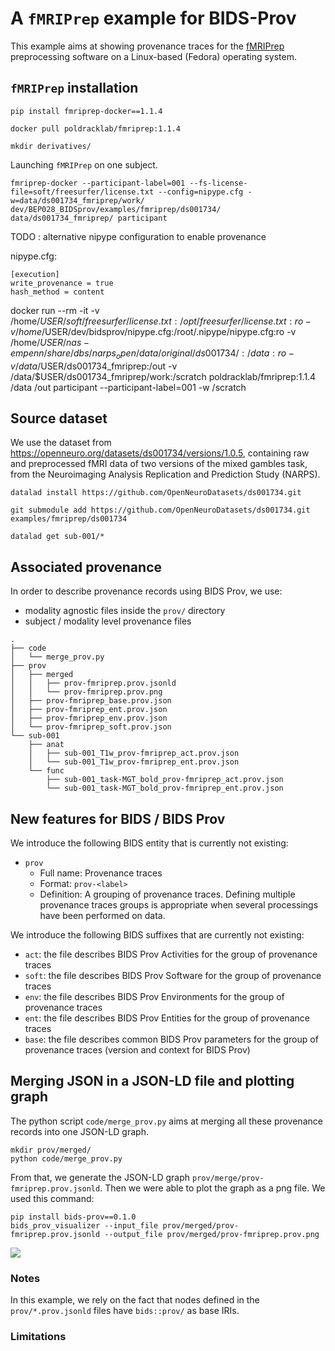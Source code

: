 # A `fMRIPrep` example for BIDS-Prov

This example aims at showing provenance traces for the [fMRIPrep](https://fmriprep.org/en/23.1.3/index.html) preprocessing software on a Linux-based (Fedora) operating system.

## `fMRIPrep` installation

```shell
pip install fmriprep-docker==1.1.4

docker pull poldracklab/fmriprep:1.1.4

mkdir derivatives/
```

Launching `fMRIPrep` on one subject.

```shell
fmriprep-docker --participant-label=001 --fs-license-file=soft/freesurfer/license.txt --config=nipype.cfg -w=data/ds001734_fmriprep/work/ dev/BEP028_BIDSprov/examples/fmriprep/ds001734/ data/ds001734_fmriprep/ participant 
```

TODO : alternative nipype configuration to enable provenance

nipype.cfg:
```
[execution]
write_provenance = true
hash_method = content
```

docker run --rm -it -v /home/$USER/soft/freesurfer/license.txt:/opt/freesurfer/license.txt:ro -v /home/$USER/dev/bidsprov/nipype.cfg:/root/.nipype/nipype.cfg:ro -v /home/$USER/nas-empenn/share/dbs/narps_open/data/original/ds001734/:/data:ro -v /data/$USER/ds001734_fmriprep:/out -v /data/$USER/ds001734_fmriprep/work:/scratch poldracklab/fmriprep:1.1.4 /data /out participant --participant-label=001 -w /scratch



## Source dataset

We use the dataset from https://openneuro.org/datasets/ds001734/versions/1.0.5, containing raw and preprocessed fMRI data of two versions of the mixed gambles task, from the Neuroimaging Analysis Replication and Prediction Study (NARPS).

```shell
datalad install https://github.com/OpenNeuroDatasets/ds001734.git

git submodule add https://github.com/OpenNeuroDatasets/ds001734.git  examples/fmriprep/ds001734

datalad get sub-001/*
```

## Associated provenance

In order to describe provenance records using BIDS Prov, we use:

* modality agnostic files inside the `prov/` directory
* subject / modality level provenance files

```
.
├── code
│   └── merge_prov.py
├── prov
│   ├── merged
│   │   ├── prov-fmriprep.prov.jsonld
│   │   └── prov-fmriprep.prov.png
│   ├── prov-fmriprep_base.prov.json
│   ├── prov-fmriprep_ent.prov.json
│   ├── prov-fmriprep_env.prov.json
│   └── prov-fmriprep_soft.prov.json
└── sub-001
    ├── anat
    │   ├── sub-001_T1w_prov-fmriprep_act.prov.json
    │   └── sub-001_T1w_prov-fmriprep_ent.prov.json
    └── func
        ├── sub-001_task-MGT_bold_prov-fmriprep_act.prov.json
        └── sub-001_task-MGT_bold_prov-fmriprep_ent.prov.json
```

## New features for BIDS / BIDS Prov

We introduce the following BIDS entity that is currently not existing:

* `prov`
    * Full name: Provenance traces
    * Format: `prov-<label>`
    * Definition: A grouping of provenance traces. Defining multiple provenance traces groups is appropriate when several processings have been performed on data.

We introduce the following BIDS suffixes that are currently not existing:

* `act`: the file describes BIDS Prov Activities for the group of provenance traces
* `soft`: the file describes BIDS Prov Software for the group of provenance traces
* `env`: the file describes BIDS Prov Environments for the group of provenance traces
* `ent`: the file describes BIDS Prov Entities for the group of provenance traces
* `base`: the file describes common BIDS Prov parameters for the group of provenance traces (version and context for BIDS Prov)

## Merging JSON in a JSON-LD file and plotting graph

The python script `code/merge_prov.py` aims at merging all these provenance records into one JSON-LD graph.

```shell
mkdir prov/merged/
python code/merge_prov.py
```

From that, we generate the JSON-LD graph `prov/merge/prov-fmriprep.prov.jsonld`. Then we were able to plot the graph as a png file. We used this command:

```shell
pip install bids-prov==0.1.0
bids_prov_visualizer --input_file prov/merged/prov-fmriprep.prov.jsonld --output_file prov/merged/prov-fmriprep.prov.png
```

![](/examples/fmriprep/prov/merged/prov-fmriprep.prov.png)

### Notes

In this example, we rely on the fact that nodes defined in the `prov/*.prov.jsonld` files have `bids::prov/` as base IRIs.

### Limitations
